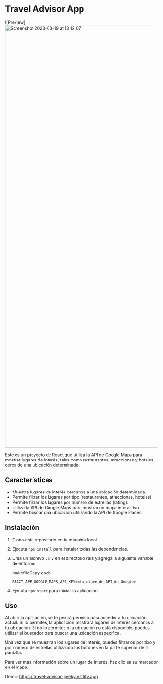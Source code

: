 

# Travel Advisor App
![Preview]<img width="1396" alt="Screenshot 2023-03-19 at 13 12 07" src="https://user-images.githubusercontent.com/90287359/226203287-81a13937-f7a3-4223-9a49-959cee86cf0e.png">

Este es un proyecto de React que utiliza la API de Google Maps para mostrar lugares de interés, tales como restaurantes, atracciones y hoteles, cerca de una ubicación determinada.

## Características

-   Muestra lugares de interés cercanos a una ubicación determinada.
-   Permite filtrar los lugares por tipo (restaurantes, atracciones, hoteles).
-   Permite filtrar los lugares por número de estrellas (rating).
-   Utiliza la API de Google Maps para mostrar un mapa interactivo.
-   Permite buscar una ubicación utilizando la API de Google Places.

## Instalación

1.  Clona este repositorio en tu máquina local.
2.  Ejecuta `npm install` para instalar todas las dependencias.
3.  Crea un archivo `.env` en el directorio raíz y agrega la siguiente variable de entorno:
    
    makefileCopy code
    
    `REACT_APP_GOOGLE_MAPS_API_KEY=<tu_clave_de_API_de_Google>` 
    
4.  Ejecuta `npm start` para iniciar la aplicación.

## Uso

Al abrir la aplicación, se te pedirá permiso para acceder a tu ubicación actual. Si lo permites, la aplicación mostrará lugares de interés cercanos a tu ubicación. Si no lo permites o la ubicación no está disponible, puedes utilizar el buscador para buscar una ubicación específica.

Una vez que se muestran los lugares de interés, puedes filtrarlos por tipo y por número de estrellas utilizando los botones en la parte superior de la pantalla.

Para ver más información sobre un lugar de interés, haz clic en su marcador en el mapa. 

Demo: https://travel-advisor-geeky.netlify.app


